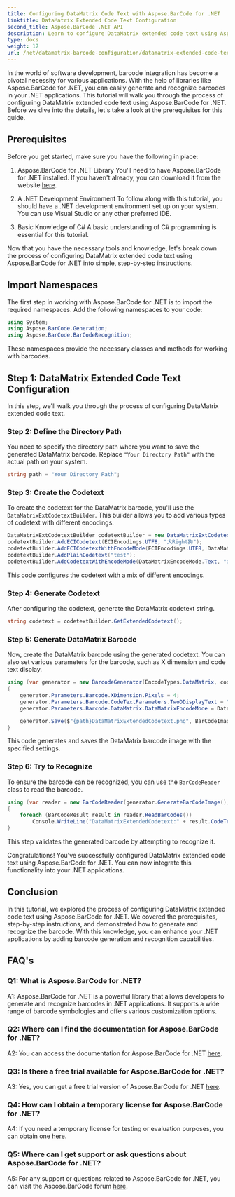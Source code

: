 ```yaml
---
title: Configuring DataMatrix Code Text with Aspose.BarCode for .NET
linktitle: DataMatrix Extended Code Text Configuration
second_title: Aspose.BarCode .NET API
description: Learn to configure DataMatrix extended code text using Aspose.BarCode for .NET. Generate, recognize, and integrate barcodes in your .NET applications.
type: docs
weight: 17
url: /net/datamatrix-barcode-configuration/datamatrix-extended-code-text-configuration/
---
```

In the world of software development, barcode integration has become a pivotal necessity for various applications. With the help of libraries like Aspose.BarCode for .NET, you can easily generate and recognize barcodes in your .NET applications. This tutorial will walk you through the process of configuring DataMatrix extended code text using Aspose.BarCode for .NET. Before we dive into the details, let's take a look at the prerequisites for this guide.

## Prerequisites

Before you get started, make sure you have the following in place:

1. Aspose.BarCode for .NET Library
You'll need to have Aspose.BarCode for .NET installed. If you haven't already, you can download it from the website [here](https://releases.aspose.com/barcode/net/).

2. A .NET Development Environment
To follow along with this tutorial, you should have a .NET development environment set up on your system. You can use Visual Studio or any other preferred IDE.

3. Basic Knowledge of C#
A basic understanding of C# programming is essential for this tutorial.

Now that you have the necessary tools and knowledge, let's break down the process of configuring DataMatrix extended code text using Aspose.BarCode for .NET into simple, step-by-step instructions.

## Import Namespaces

The first step in working with Aspose.BarCode for .NET is to import the required namespaces. Add the following namespaces to your code:

```csharp
using System;
using Aspose.BarCode.Generation;
using Aspose.BarCode.BarCodeRecognition;
```

These namespaces provide the necessary classes and methods for working with barcodes.

## Step 1: DataMatrix Extended Code Text Configuration

In this step, we'll walk you through the process of configuring DataMatrix extended code text.

### Step 2: Define the Directory Path

You need to specify the directory path where you want to save the generated DataMatrix barcode. Replace `"Your Directory Path"` with the actual path on your system.

```csharp
string path = "Your Directory Path";
```

### Step 3: Create the Codetext

To create the codetext for the DataMatrix barcode, you'll use the `DataMatrixExtCodetextBuilder`. This builder allows you to add various types of codetext with different encodings.

```csharp
DataMatrixExtCodetextBuilder codetextBuilder = new DataMatrixExtCodetextBuilder();
codetextBuilder.AddECICodetext(ECIEncodings.UTF8, "犬Right狗");
codetextBuilder.AddECICodetextWithEncodeMode(ECIEncodings.UTF8, DataMatrixEncodeMode.C40, "ABCDE");
codetextBuilder.AddPlainCodetext("test");
codetextBuilder.AddCodetextWithEncodeMode(DataMatrixEncodeMode.Text, "abcde");
```

This code configures the codetext with a mix of different encodings.

### Step 4: Generate Codetext

After configuring the codetext, generate the DataMatrix codetext string.

```csharp
string codetext = codetextBuilder.GetExtendedCodetext();
```

### Step 5: Generate DataMatrix Barcode

Now, create the DataMatrix barcode using the generated codetext. You can also set various parameters for the barcode, such as X dimension and code text display.

```csharp
using (var generator = new BarcodeGenerator(EncodeTypes.DataMatrix, codetext))
{
    generator.Parameters.Barcode.XDimension.Pixels = 4;
    generator.Parameters.Barcode.CodeTextParameters.TwoDDisplayText = "Extended Codetext";
    generator.Parameters.Barcode.DataMatrix.DataMatrixEncodeMode = DataMatrixEncodeMode.ExtendedCodetext;

    generator.Save($"{path}DataMatrixExtendedCodetext.png", BarCodeImageFormat.Png);
}
```

This code generates and saves the DataMatrix barcode image with the specified settings.

### Step 6: Try to Recognize

To ensure the barcode can be recognized, you can use the `BarCodeReader` class to read the barcode.

```csharp
using (var reader = new BarCodeReader(generator.GenerateBarCodeImage(), DecodeType.DataMatrix))
{
    foreach (BarCodeResult result in reader.ReadBarCodes())
        Console.WriteLine("DataMatrixExtendedCodetext:" + result.CodeText);
}
```

This step validates the generated barcode by attempting to recognize it.

Congratulations! You've successfully configured DataMatrix extended code text using Aspose.BarCode for .NET. You can now integrate this functionality into your .NET applications.

## Conclusion

In this tutorial, we explored the process of configuring DataMatrix extended code text using Aspose.BarCode for .NET. We covered the prerequisites, step-by-step instructions, and demonstrated how to generate and recognize the barcode. With this knowledge, you can enhance your .NET applications by adding barcode generation and recognition capabilities.

## FAQ's

### Q1: What is Aspose.BarCode for .NET?

A1: Aspose.BarCode for .NET is a powerful library that allows developers to generate and recognize barcodes in .NET applications. It supports a wide range of barcode symbologies and offers various customization options.

### Q2: Where can I find the documentation for Aspose.BarCode for .NET?

A2: You can access the documentation for Aspose.BarCode for .NET [here](https://reference.aspose.com/barcode/net/).

### Q3: Is there a free trial available for Aspose.BarCode for .NET?

A3: Yes, you can get a free trial version of Aspose.BarCode for .NET [here](https://releases.aspose.com/).

### Q4: How can I obtain a temporary license for Aspose.BarCode for .NET?

A4: If you need a temporary license for testing or evaluation purposes, you can obtain one [here](https://purchase.aspose.com/temporary-license/).

### Q5: Where can I get support or ask questions about Aspose.BarCode for .NET?

A5: For any support or questions related to Aspose.BarCode for .NET, you can visit the Aspose.BarCode forum [here](https://forum.aspose.com/c/barcode/13).
